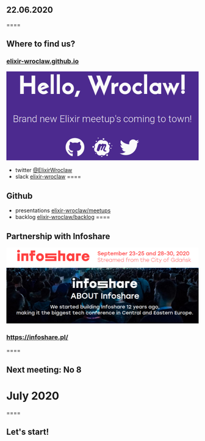 ## 22.06.2020
====

## Where to find us?

### <a href="https://elixir-wroclaw.github.io/">elixir-wroclaw.github.io</a>
<img src="slides/elixir-wroclaw-site.png" style="border:none;"></img>
- twitter <a href="https://twitter.com/elixirwroclaw">@ElixirWroclaw</a>
- slack <a href="https://elixir-wroclaw.github.io/">elixir-wroclaw</a>
====

## Github
- presentations <a href="https://github.com/elixir-wroclaw/elixir-wroclaw/blob/master/meetups/README.md">elixir-wroclaw/meetups</a>
- backlog <a href="https://github.com/elixir-wroclaw/elixir-wroclaw/blob/master/backlog/README.md">elixir-wroclaw/backlog</a>
====

## Partnership with Infoshare

<img src="slides/infoshare_title.png" style="border:none"></img>
<img src="slides/infoshare_about.png"></img>

### https://infoshare.pl/ 

====

## Next meeting: No 8

# July 2020 

====

## Let's start!
